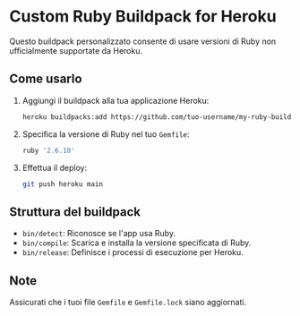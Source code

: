 # Custom Ruby Buildpack for Heroku

Questo buildpack personalizzato consente di usare versioni di Ruby non ufficialmente supportate da Heroku.

## Come usarlo

1. Aggiungi il buildpack alla tua applicazione Heroku:
   ```bash
   heroku buildpacks:add https://github.com/tuo-username/my-ruby-buildpack.git
   ```

2. Specifica la versione di Ruby nel tuo `Gemfile`:
   ```ruby
   ruby '2.6.10'
   ```

3. Effettua il deploy:
   ```bash
   git push heroku main
   ```

## Struttura del buildpack

- `bin/detect`: Riconosce se l'app usa Ruby.
- `bin/compile`: Scarica e installa la versione specificata di Ruby.
- `bin/release`: Definisce i processi di esecuzione per Heroku.

## Note

Assicurati che i tuoi file `Gemfile` e `Gemfile.lock` siano aggiornati.
